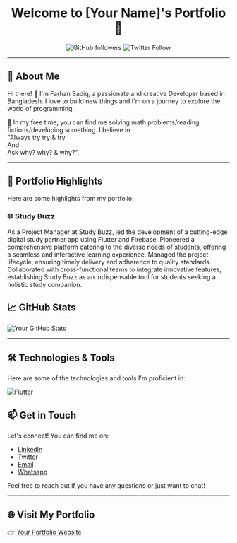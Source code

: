 <div align="center">

# Welcome to [Your Name]'s Portfolio 👋

![GitHub followers](https://img.shields.io/github/followers/WebDev-Farhan?style=social)
![Twitter Follow](https://img.shields.io/twitter/follow/your-twitter-handle?style=social)

</div>

---

## 🌟 About Me

Hi there! 👋 I'm Farhan Sadiq, a passionate and creative Developer based in Bangladesh. I love to build new things and I'm on a journey to explore the world of programming.

🚀 In my free time, you can find me solving math problems/reading fictions/developing  something. I believe in  
"Always try try & try  
          And        
Ask why? why? & why?".

---

## 🚀 Portfolio Highlights

Here are some highlights from my portfolio:

### 🌐 Study Buzz

As a Project Manager at Study Buzz, led the development of a cutting-edge digital study partner app using Flutter and Firebase. Pioneered a comprehensive platform catering to the diverse needs of students, offering a seamless and interactive learning experience. Managed the project lifecycle, ensuring timely delivery and adherence to quality standards. Collaborated with cross-functional teams to integrate innovative features, establishing Study Buzz as an indispensable tool for students seeking a holistic study companion.

## 📈 GitHub Stats

![Your GitHub Stats](https://github-readme-stats.vercel.app/api?username=WebDev-Farhan&show_icons=true&theme=dark)

---

## 🛠️ Technologies & Tools

Here are some of the technologies and tools I'm proficient in:

![Flutter](https://img.shields.io/badge/-Flutter?style=social&logo=flutter&label=Flutter&labelColor=232323)

## 📫 Get in Touch

Let's connect! You can find me on:

- [LinkedIn](https://www.linkedin.com/in/webdev-farhan)
- [Twitter](https://twitter.com/Farhan_Sadiq_)
- [Email](mailto:farhansadiq077@gmail.com)
- [Whatsapp](https://wa.me/8801789689064?text=Hi,%20Farhan%20let%27s%20connect...)

Feel free to reach out if you have any questions or just want to chat!

---

## 🌐 Visit My Portfolio

👉 [Your Portfolio Website](https://webdev-farhan.github.io)

</div>
